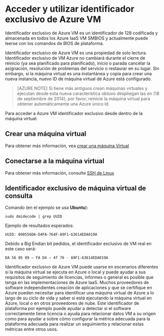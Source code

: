 <properties
   pageTitle="Obtener acceso a ID de máquina virtual"
   description="Describe acceder y utilizar identificador exclusivo de Azure VM"
   services="virtual-machines-linux"
   documentationCenter="virtual-machines"
   authors="kmouss"
   manager="timlt"
   editor=""/>

<tags
   ms.service="virtual-machines-linux"
   ms.devlang="NA"
   ms.topic="article"
   ms.tgt_pltfrm="vm-linux"
   ms.workload="infrastructure"
   ms.date="02/08/2016"
   ms.author="kmouss"/>
   
# <a name="accessing-and-using-azure-vm-unique-id"></a>Acceder y utilizar identificador exclusivo de Azure VM

Identificador exclusivo de Azure VM es un identificador de 128 codificada y almacenada en todos los Azure IaaS VM SMBIOS y actualmente puede leerse con los comandos de BIOS de plataforma.

Identificador exclusivo de Azure VM es una propiedad de solo lectura. Identificador exclusivo de VM Azure no cambiará durante el cierre de reinicio (ya sea planificado para planificado), inicio o parada cancelar la asignación, resolución de problemas del servicio o restaurar en su lugar. Sin embargo, si la máquina virtual es una instantánea y copia para crear una nueva instancia, nuevo ID de máquina virtual de Azure está configurado.

> [AZURE.NOTE] Si tiene más antiguos crean máquinas virtuales y ejecutan desde esta nueva característica obtuvo despliegan las en (18 de septiembre de 2014), por favor, reinicie la máquina virtual para obtener automáticamente una Azure único Id.


Para acceder a Azure VM identificador exclusivo desde dentro de la máquina virtual:


## <a name="create-a-vm"></a>Crear una máquina virtual
 

Para obtener más información, vea [crear una máquina Virtual](virtual-machines-linux-creation-choices.md)


## <a name="connect-to-the-vm"></a>Conectarse a la máquina virtual
 

Para obtener más información, consulte [SSH de Linux](virtual-machines-linux-mac-create-ssh-keys.md)


## <a name="query-vm-unique-id"></a>Identificador exclusivo de máquina virtual de consulta

Comando (en el ejemplo se usa **Ubuntu**):

    sudo dmidecode | grep UUID
    
Ejemplo de resultados esperados:

    UUID: 090556DA-D4FA-764F-A9F1-63614EDA019A
    
Debido a Big Endian bit pedidos, el identificador exclusivo de VM real en este caso será:

    DA 56 05 09 – FA D4 – 4f 76 - A9F1-63614EDA019A
    
    
Identificador exclusivo de Azure VM puede usarse en escenarios diferentes si la máquina virtual se ejecuta en Azure o local y puede ayudar a sus requisitos de seguimiento de licencias, informes o general es posible que tenga en las implementaciones de Azure IaaS. Muchos proveedores de software independientes creación de aplicaciones y que se certifique en Azure pueden necesitar para identificar una máquina virtual de Azure a lo largo de su ciclo de vida y saber si está ejecutando la máquina virtual en Azure, local o en otros proveedores de nube. Este identificador de plataforma por ejemplo puede ayudar a detectar si el software correctamente tiene licencia o ayuda para relacionar datos VM a su origen como para ayudar a sobre cómo configurar la métrica adecuada para la plataforma adecuada para realizar un seguimiento y relacionar estas métricas entre otros usos.
